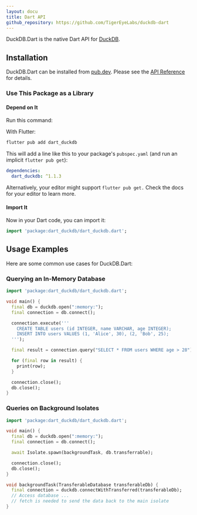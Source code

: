 ```yaml
---
layout: docu
title: Dart API
github_repository: https://github.com/TigerEyeLabs/duckdb-dart
---
```


DuckDB.Dart is the native Dart API for [DuckDB](https://duckdb.org/).

## Installation

DuckDB.Dart can be installed from [pub.dev](https://pub.dev/packages/dart_duckdb). Please see the [API Reference](https://pub.dev/documentation/dart_duckdb/latest/) for details.

### Use This Package as a Library

#### Depend on It

Run this command:

With Flutter:

```bash
flutter pub add dart_duckdb
```

This will add a line like this to your package's `pubspec.yaml` (and run an implicit `flutter pub get`):

```yaml
dependencies:
  dart_duckdb: ^1.1.3
```

Alternatively, your editor might support `flutter pub get.` Check the docs for your editor to learn more.

#### Import It

Now in your Dart code, you can import it:

```dart
import 'package:dart_duckdb/dart_duckdb.dart';
```

## Usage Examples

Here are some common use cases for DuckDB.Dart:

### Querying an In-Memory Database

```dart
import 'package:dart_duckdb/dart_duckdb.dart';

void main() {
  final db = duckdb.open(":memory:");
  final connection = db.connect();

  connection.execute('''
    CREATE TABLE users (id INTEGER, name VARCHAR, age INTEGER);
    INSERT INTO users VALUES (1, 'Alice', 30), (2, 'Bob', 25);
  ''');

  final result = connection.query("SELECT * FROM users WHERE age > 28").fetchAll();

  for (final row in result) {
    print(row);
  }

  connection.close();
  db.close();
}
```

### Queries on Background Isolates

```dart
import 'package:dart_duckdb/dart_duckdb.dart';

void main() {
  final db = duckdb.open(":memory:");
  final connection = db.connect();

  await Isolate.spawn(backgroundTask, db.transferrable);

  connection.close();
  db.close();
}

void backgroundTask(TransferableDatabase transferableDb) {
  final connection = duckdb.connectWithTransferred(transferableDb);
  // Access database ...
  // fetch is needed to send the data back to the main isolate
}
```
